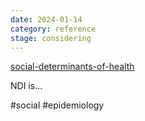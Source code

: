 ```yaml
---
date: 2024-01-14
category: reference
stage: considering
---
```


[social-determinants-of-health](social-determinants-of-health.md)

NDI is...

#social 
#epidemiology 